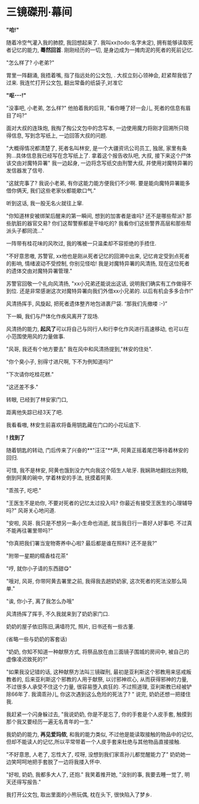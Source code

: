 # 三镜磔刑·幕间

**"哈!"**

随着冷空气灌入我的肺腔, 我回想起来了. 我叫xx(todo:名字未定), 拥有能够读取死者记忆的能力, **蓦然回首**. 刚刚经历的一切, 是身边成为一摊肉泥的死者的死前记忆. 

"怎么样了? 小老弟?"

胃里一阵翻涌, 我捂着嘴, 指了指远处的公文包, . 大叔立刻心领神会, 赶紧帮我低了过来. 我连忙打开公文包, 翻出常备的纸袋子,对准它

**"呕---!"**

"没事吧, 小老弟, 怎么样?" 他拍着我的后背, "看你睡了好一会儿, 死者的信息有眉目了吗?"

面对大叔的连珠炮, 我掏了掏公文包中的念写本, 一边使用魔力将刚才回溯所只晓得信息, 写到念写纸上, 一边回答大叔的问题.

"大概得情况都清楚了, 死者名叫林安, 是一个大疆资讯公司员工, 独居, 家里有条狗...具体信息我已经写在念写纸上了. 拿着这个报告收队吧, 大叔, 接下来这个尸体该交由对魔特异署" 我一边起身, 一边将念写纸交由刑警大叔, 并使用对魔特异署的发信器发了信号. 

"这就完事了? 我说小老弟, 有你这能力能方便我们不少啊. 要是能向魔特异署能多借你俩天, 我们这些老家伙都能歇口气."

听到这话, 我一股无名火就往上窜.

"你知道林安被绑架后醒来的第一瞬间, 想到的加害者是谁吗? 还不是哪些帮派? 那些肮脏的器官交易? 你们这帮警察都是干啥吃的? 我看你们这些警界高层和那些帮派头子都同流..."

 一阵带有桂花味的风吹过, 我的嘴被一只温柔却不容拒绝的手捂住.

"不好意思嗷, 苏警官, xx他也是刚从死者记忆的回溯中出来, 记忆肯定受到点死者的影响, 情绪波动不受控制, 你别见怪哈! 我是对魔特异署的风清扬, 现在这位死者的遗体交由对魔特异署管理."

苏警官回敬一个礼向风清扬, "xx小兄弟还能说出这话, 说明我们确实有工作做得不到位. 还是非常感谢这次对魔特异署向我们外借xx小兄弟的. 以后有机会多多合作!"

风清扬挥手, 风旋起, 把死者遗体整齐地包进裹尸袋.
 “那我们先撤喽 :-)”

下一瞬, 我们与尸体化作疾风离开了现场. 

风清扬的能力, **起风了**可以将自己与同行人和行李化作风进行高速移动, 也可以在小范围使用风的力量做事. 

"风哥, 我还有个地方要去" 我在风中和风清扬提到,"林安的住处". 

"你个臭小子, 别得寸进尺啊, 下不为例知道吗?" 

"下次请你吃桂花糕."

"这还差不多."

转眼, 已经到了林安家门口, 

距离他失踪已经3天了吧.

 我看看嗷, 林安生前喜欢将备用钥匙藏在门口的小花坛底下.

**! 找到了**

随着钥匙的转动, 门后传来了兴奋的**"汪汪"**声, 阿黄正摇着尾巴等待着林安的回归.

可惜, 我不是林安, 阿黄也饿到没力气向我这个陌生人呲牙. 我娴熟地翻找出狗粮, 倒到阿黄的碗中, 学着林安的手法, 抚摸着阿黄.

"乖孩子, 吃吧." 

"王医生不是劝你, 不要对死者的记忆太过投入吗? 你最近有接受王医生的心理辅导吗?" 风哥关心地问道.

"安啦, 风哥. 我只是不想另一条小生命也消逝, 就当我日行一善好人好事吧. 不过真不能再往署里带吗?"

"你真把我们署当宠物寄养中心啦? 最后都是谁在照料? 还不是我?"

"附带一星期的糯香桂花茶"

"哼, 就你小子请的东西甜😋"

"哦对, 风哥, 你带阿黄去署里之前, 我得我去趟奶奶家, 这次死者的死法没那么简单."

"诶, 你小子, 离了我怎么办哦"

风清扬挥了挥手, 不久我就来到了奶奶家门口. 

奶奶的屋子依旧陈旧,满墙符咒, 照片, 旧书还有一些古董.

(省略一些与奶奶的客套话)

"奶奶, 你知不知道一种献祭方式, 将祭品放在由三面镜子围城的房间中, 被自己的虚像凌迟致死的?"

"如果我没记错的话, 这种献祭方法叫三镜磔刑, 最初是亚利斯这个邪教用来惩戒叛教者的, 后来亚利斯这个邪教的人用于献祭, 以讨邪神欢心, 从而获得邪神的力量, 不过很多人承受不住这个力量, 很容易堕入疯狂的. 不过照道理, 亚利斯教已经被铲除66年了. 我滴乖孙儿, 你这次遇到这么危险的死法了? " 说完, 奶奶还想一把搂住我. 

我赶紧一个闪身躲过去, "我说奶奶, 你是不是忘了, 你的手套是个人皮手套, 触摸到那个我又要经历一遍无名青年的一生."

我奶奶的能力, **再见爱玛侬**, 和我的能力类似, 不过他是能读取接触的物品中的记忆, 但却不能读人的记忆,所以平常带着一个人皮手套来杜绝与其他物品直接接触. 

"不好意思, 人老了, 忘性大了, 哎呀, 没想到我们家乖孙儿都觉醒能力了" 奶奶她一边笑呵呵地把手套脱了一边将我搂入怀中.

"好啦, 奶奶, 我都多大人了, 还抱." 我笑着推开她, "没别的事, 我要去睡一觉了, 明天还得写报告."

我打开公文包, 取出里面的小熊玩偶, 枕在头下, 很快陷入了梦乡. 

















